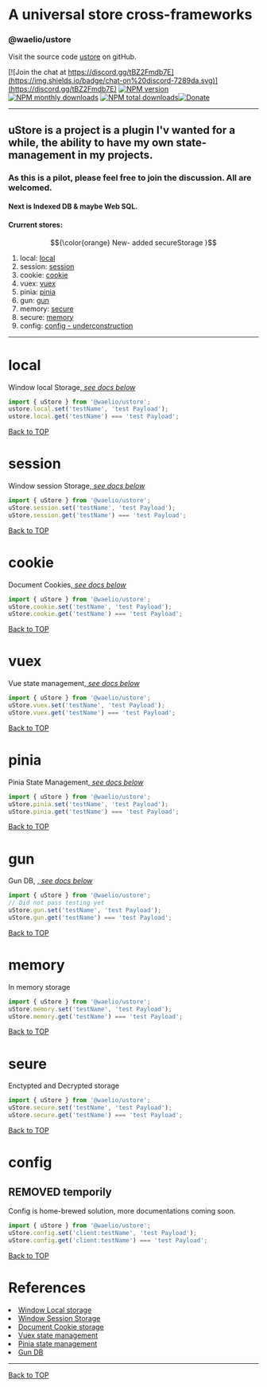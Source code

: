 # A universal store cross-frameworks

### @waelio/ustore

Visit the source code [ustore](https://github.com/waelio/ustore) on gitHub.

[![Join the chat at https://discord.gg/tBZ2Fmdb7E](https://img.shields.io/badge/chat-on%20discord-7289da.svg)](https://discord.gg/tBZ2Fmdb7E) [![NPM version](https://img.shields.io/npm/v/@waelio/ustore.svg?style=flat&color=red&label=NPM)](https://www.npmjs.com/package/@waelio/ustore) [![NPM monthly downloads](https://img.shields.io/npm/dm/@waelio/ustore.svg?style=flat)](https://npmjs.org/package/@waelio/ustore) [![NPM total downloads](https://img.shields.io/npm/dt/@waelio/ustore.svg?style=flat&color=purple&label=Downloads)](https://npmjs.org/package/@waelio/ustore)[![Donate](https://img.shields.io/badge/Donate-PayPal-green.svg)](https://paypal.me/waelio?locale.x=en_US)

<hr />

## uStore is a project is a plugin I'v wanted for a while, the ability to have my own state-management in my projects.

### As this is a pilot, please feel free to join the discussion. All are welcomed.

#### Next is Indexed DB & maybe Web SQL.

#### Crurrent stores:

$${\color{orange} New- added secureStorage }$$

<ol>
<li>local: <a href="#local">local</a></li>
<li>session: <a href="#session">session</a></li>
<li>cookie: <a href="#cookie">cookie</a></li>
<li>vuex: <a href="#vuex">vuex</a></li>
<li>pinia: <a href="#pinia">pinia</a></li>
<li>gun: <a href="#gun">gun</a></li>
<li>memory: <a href="#secure">secure</a></li>
<li>secure: <a href="#memory">memory</a></li>
<li>config: <a href="#config">config - underconstruction </a></li>
</ol>

<hr>

# local

Window local Storage,<a href="#references"><i> see docs below</i></a>

```js
import { uStore } from '@waelio/ustore';
ustore.local.set('testName', 'test Payload');
ustore.local.get('testName') === 'test Payload';
```

[Back to TOP](#)

# session

Window session Storage,<a href="#references"><i> see docs below</i></a>

```js
import { uStore } from '@waelio/ustore';
uStore.session.set('testName', 'test Payload');
uStore.session.get('testName') === 'test Payload';
```

[Back to TOP](#)

# cookie

Document Cookies,<a href="#references"><i> see docs below</i></a>

```js
import { uStore } from '@waelio/ustore';
uStore.cookie.set('testName', 'test Payload');
uStore.cookie.get('testName') === 'test Payload';
```

[Back to TOP](#)

# vuex

Vue state management,<a href="#references"><i> see docs below</i></a>

```js
import { uStore } from '@waelio/ustore';
uStore.vuex.set('testName', 'test Payload');
uStore.vuex.get('testName') === 'test Payload';
```

[Back to TOP](#)

# pinia

Pinia State Management,<a href="#references"><i> see docs below</i></a>

```js
import { uStore } from '@waelio/ustore';
uStore.pinia.set('testName', 'test Payload');
uStore.pinia.get('testName') === 'test Payload';
```

[Back to TOP](#)

# gun

Gun DB, ,<a href="#references"><i> see docs below</i></a>

```js
import { uStore } from '@waelio/ustore';
// Did not pass testing yet
uStore.gun.set('testName', 'test Payload');
uStore.gun.get('testName') === 'test Payload';
```

[Back to TOP](#)

# memory

In memory storage

```js
import { uStore } from '@waelio/ustore';
uStore.memory.set('testName', 'test Payload');
uStore.memory.get('testName') === 'test Payload';
```

[Back to TOP](#)

# seure

Enctypted and Decrypted storage

```js
import { uStore } from '@waelio/ustore';
uStore.secure.set('testName', 'test Payload');
uStore.secure.get('testName') === 'test Payload';
```

[Back to TOP](#)

# config

## REMOVED temporily

Config is home-brewed solution, more documentations coming soon.

```js
import { uStore } from '@waelio/ustore';
uStore.config.set('client:testName', 'test Payload');
uStore.config.get('client:testName') === 'test Payload';
```

[Back to TOP](#)

#

# References

<li><a href="https://developer.mozilla.org/en-US/docs/Web/API/Window/localStorage" target="_blank">Window Local storage</a></li>
<li><a href="https://developer.mozilla.org/en-US/docs/Web/API/Window/sessionStorage" target="_blank">Window Session Storage</a></li>
<li><a href="https://developer.mozilla.org/en-US/docs/Web/API/Document/cookie" target="_blank">Document Cookie storage</a></li>
<li><a href="https://vuex.vuejs.org/" target="_blank">Vuex state management</a></li>
<li><a href="https://pinia.vuejs.org/" target="_blank">Pinia state management</a></li>
<li><a href="https://gun.eco/" target="_blank">Gun DB</a></li>
<hr/>

[Back to TOP](#)
